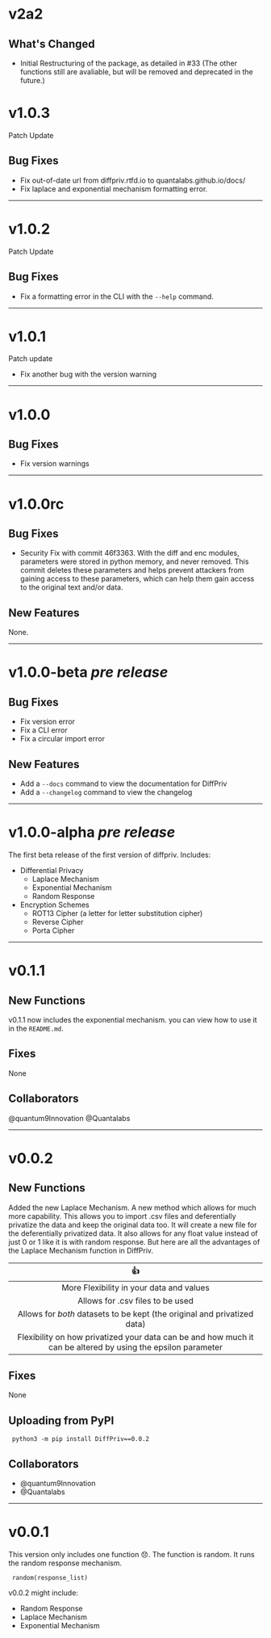 # v2a2
## What's Changed
* Initial Restructuring of the package, as detailed in #33 (The other functions still are avaliable, but will be removed and deprecated in the future.)

# v1.0.3
Patch Update

## Bug Fixes
 - Fix out-of-date url from diffpriv.rtfd.io to quantalabs.github.io/docs/
 - Fix laplace and exponential mechanism formatting error.

---

# v1.0.2
Patch Update
## Bug Fixes
- Fix a formatting error in the CLI with the `--help` command. 

---
# v1.0.1
Patch update
- Fix another bug with the version warning

---
# v1.0.0

## Bug Fixes
- Fix version warnings

---

# v1.0.0rc
## Bug Fixes
- Security Fix with commit 46f3363.
    With the diff and enc modules, parameters were stored in python memory, and never removed. This commit deletes these parameters and helps prevent attackers from gaining access to these parameters, which can help them gain access to the original text and/or data.

## New Features
None.


---

# v1.0.0-beta _pre release_
## Bug Fixes
- Fix version error
- Fix a CLI error
- Fix a circular import error

## New Features
- Add a `--docs` command to view the documentation for DiffPriv
- Add a `--changelog` command to view the changelog

---
# v1.0.0-alpha _pre release_
The first beta release of the first version of diffpriv. Includes:
- Differential Privacy
  - Laplace Mechanism
  - Exponential Mechanism
  - Random Response
- Encryption Schemes
  - ROT13 Cipher (a letter for letter substitution cipher)
  - Reverse Cipher
  - Porta Cipher

---

# v0.1.1
## New Functions

v0.1.1 now includes the exponential mechanism. you can view how to use it in the `README.md`.

## Fixes

None

## Collaborators

@quantum9Innovation 
@Quantalabs 

---
# **v0.0.2**
## New Functions

Added the new Laplace Mechanism. A new method which allows for much more capability. This allows you to import .csv files and deferentially privatize the data and keep the original data too.  It will create a new file for the deferentially privatized data. It also allows for any float value instead of just 0 or 1 like it is with random response. But here are all the advantages of the Laplace Mechanism function in DiffPriv.

| :+1: |
| :----: |
| More Flexibility in your data and values | 
| Allows for .csv files to be used |
| Allows for _both_ datasets to be kept (the original and privatized data) |
| Flexibility on how privatized your data can be and how much it can be altered by using the epsilon parameter |

## Fixes

None

## Uploading from PyPI

     python3 -m pip install DiffPriv==0.0.2

## Collaborators

- @quantum9Innovation 
- @Quantalabs 

---
# **v0.0.1**

This version only includes one function 😞. The function is random. It runs the random response mechanism.

     random(response_list)

v0.0.2 might include:

- Random Response
- Laplace Mechanism
- Exponential Mechanism
